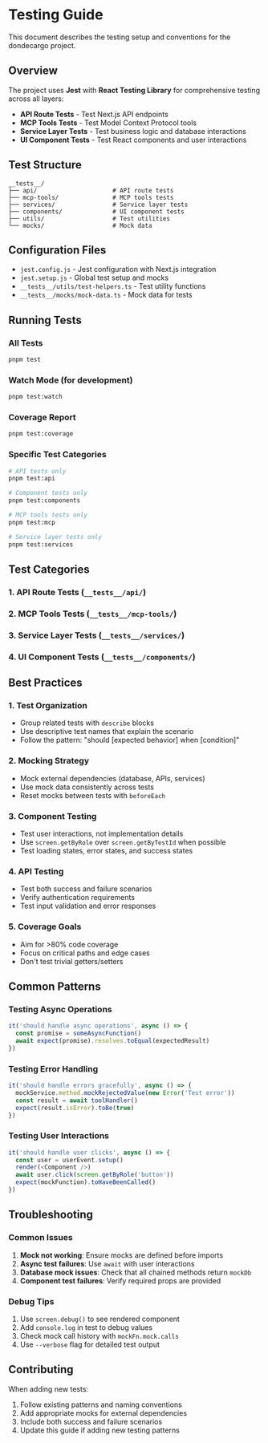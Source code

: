 # Testing Guide

This document describes the testing setup and conventions for the dondecargo project.

## Overview

The project uses **Jest** with **React Testing Library** for comprehensive testing across all layers:

- **API Route Tests** - Test Next.js API endpoints
- **MCP Tools Tests** - Test Model Context Protocol tools
- **Service Layer Tests** - Test business logic and database interactions
- **UI Component Tests** - Test React components and user interactions

## Test Structure

```
__tests__/
├── api/                     # API route tests
├── mcp-tools/               # MCP tools tests
├── services/                # Service layer tests
├── components/              # UI component tests
├── utils/                   # Test utilities
└── mocks/                   # Mock data
```

## Configuration Files

- `jest.config.js` - Jest configuration with Next.js integration
- `jest.setup.js` - Global test setup and mocks
- `__tests__/utils/test-helpers.ts` - Test utility functions
- `__tests__/mocks/mock-data.ts` - Mock data for tests

## Running Tests

### All Tests
```bash
pnpm test
```

### Watch Mode (for development)
```bash
pnpm test:watch
```

### Coverage Report
```bash
pnpm test:coverage
```

### Specific Test Categories
```bash
# API tests only
pnpm test:api

# Component tests only
pnpm test:components

# MCP tools tests only
pnpm test:mcp

# Service layer tests only
pnpm test:services
```

## Test Categories

### 1. API Route Tests (`__tests__/api/`)

### 2. MCP Tools Tests (`__tests__/mcp-tools/`)

### 3. Service Layer Tests (`__tests__/services/`)

### 4. UI Component Tests (`__tests__/components/`)

## Best Practices

### 1. Test Organization
- Group related tests with `describe` blocks
- Use descriptive test names that explain the scenario
- Follow the pattern: "should [expected behavior] when [condition]"

### 2. Mocking Strategy
- Mock external dependencies (database, APIs, services)
- Use mock data consistently across tests
- Reset mocks between tests with `beforeEach`

### 3. Component Testing
- Test user interactions, not implementation details
- Use `screen.getByRole` over `screen.getByTestId` when possible
- Test loading states, error states, and success states

### 4. API Testing
- Test both success and failure scenarios
- Verify authentication requirements
- Test input validation and error responses

### 5. Coverage Goals
- Aim for >80% code coverage
- Focus on critical paths and edge cases
- Don't test trivial getters/setters

## Common Patterns

### Testing Async Operations
```typescript
it('should handle async operations', async () => {
  const promise = someAsyncFunction()
  await expect(promise).resolves.toEqual(expectedResult)
})
```

### Testing Error Handling
```typescript
it('should handle errors gracefully', async () => {
  mockService.method.mockRejectedValue(new Error('Test error'))
  const result = await toolHandler()
  expect(result.isError).toBe(true)
})
```

### Testing User Interactions
```typescript
it('should handle user clicks', async () => {
  const user = userEvent.setup()
  render(<Component />)
  await user.click(screen.getByRole('button'))
  expect(mockFunction).toHaveBeenCalled()
})
```

## Troubleshooting

### Common Issues

1. **Mock not working**: Ensure mocks are defined before imports
2. **Async test failures**: Use `await` with user interactions
3. **Database mock issues**: Check that all chained methods return `mockDb`
4. **Component test failures**: Verify required props are provided

### Debug Tips

1. Use `screen.debug()` to see rendered component
2. Add `console.log` in test to debug values
3. Check mock call history with `mockFn.mock.calls`
4. Use `--verbose` flag for detailed test output

## Contributing

When adding new tests:
1. Follow existing patterns and naming conventions
2. Add appropriate mocks for external dependencies
3. Include both success and failure scenarios
4. Update this guide if adding new testing patterns